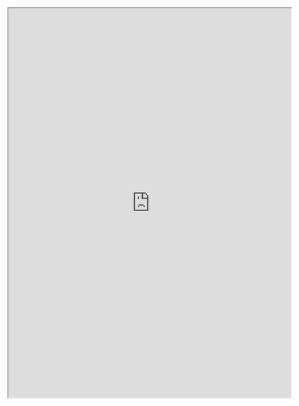 <iframe src="https://drive.google.com/file/d/1DRuKCq8rgeMfHmrufyzg07z1CEgk_0Ur/preview" width="640" height="880" allow="autoplay"></iframe>